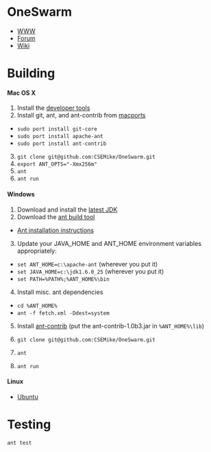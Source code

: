 
# OneSwarm

* [WWW](http://www.oneswarm.org/)
* [Forum](http://forum.oneswarm.org/)
* [Wiki](https://github.com/CSEMike/OneSwarm/wiki)

# Building

#### Mac OS X

1.  Install the [developer tools](http://developer.apple.com/xcode/)
2.  Install git, ant, and ant-contrib from [macports](http://www.macports.org/)

  *  `sudo port install git-core`
  *  `sudo port install apache-ant`
  *  `sudo port install ant-contrib`
    
3.  `git clone git@github.com:CSEMike/OneSwarm.git`
4.  `export ANT_OPTS="-Xmx256m"`
4.  `ant`
5.  `ant run`

#### Windows

1.  Download and install the [latest JDK](http://www.oracle.com/technetwork/java/javase/downloads/jre-6u25-download-346243.html)
2.  Download the [ant build tool](http://ant.apache.org/bindownload.cgi)
  * [Ant installation instructions](http://ant.apache.org/manual/install.html)
3.  Update your JAVA_HOME and ANT_HOME environment variables appropriately:

  *  `set ANT_HOME=c:\apache-ant` (wherever you put it)
  *  `set JAVA_HOME=c:\jdk1.6.0_25` (wherever you put it)
  *  `set PATH=%PATH%;%ANT_HOME%\bin`

4.  Install misc. ant dependencies
  *  `cd %ANT_HOME%`
  *  `ant -f fetch.xml -Ddest=system`

5.  Install [ant-contrib](http://ant-contrib.sourceforge.net/) (put the ant-contrib-1.0b3.jar in `%ANT_HOME%\lib`)

6.  `git clone git@github.com:CSEMike/OneSwarm.git`
7.  `ant`
8.  `ant run`


#### Linux

*  [Ubuntu](https://github.com/CSEMike/OneSwarm/wiki/Building-on-Ubuntu)


# Testing

`ant test`
